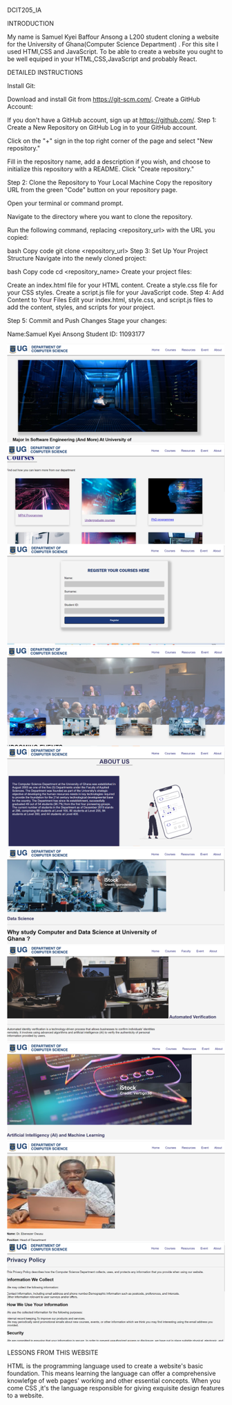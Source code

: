 DCIT205_IA

INTRODUCTION

My name is Samuel Kyei Baffour Ansong a L200 student cloning a website for the University of Ghana(Computer Science Department) . For this site I used HTMl,CSS and JavaScript.
To be able to create a website you ought to be well equiped in your HTML,CSS,JavaScript and probably React.

DETAILED INSTRUCTIONS

Install Git:

Download and install Git from https://git-scm.com/.
Create a GitHub Account:

If you don't have a GitHub account, sign up at https://github.com/.
Step 1: Create a New Repository on GitHub
Log in to your GitHub account.

Click on the "+" sign in the top right corner of the page and select "New repository."

Fill in the repository name, add a description if you wish, and choose to initialize this repository with a README. Click "Create repository."

Step 2: Clone the Repository to Your Local Machine
Copy the repository URL from the green "Code" button on your repository page.

Open your terminal or command prompt.

Navigate to the directory where you want to clone the repository.

Run the following command, replacing <repository_url> with the URL you copied:

bash
Copy code
git clone <repository_url>
Step 3: Set Up Your Project Structure
Navigate into the newly cloned project:

bash
Copy code
cd <repository_name>
Create your project files:

Create an index.html file for your HTML content.
Create a style.css file for your CSS styles.
Create a script.js file for your JavaScript code.
Step 4: Add Content to Your Files
Edit your index.html, style.css, and script.js files to add the content, styles, and scripts for your project.

Step 5: Commit and Push Changes
Stage your changes:

 Name:Samuel  Kyei Ansong
 Student ID: 11093177

 ![Home Page](Ss1.PNG)
![Course Page](Ss2.PNG)
![Resources Page](Ss3.PNG)
![Event](Ss4.PNG)
![About Page](Ss5.PNG)
![Data Science](Ss6.PNG)
![Automated Verification Page](Ss7.PNG)
![Artificial Intelligency Page](Ss8.PNG)
![HOD Page](Ss9.PNG)
![Policy](Ss10.PNG)

LESSONS FROM THIS WEBSITE

HTML is the  programming language used to create a website's basic foundation. This means learning the language can offer a comprehensive knowlefge of web pages' working and other essential concepts.
When  you come CSS ,it's the language responsible for giving exquisite design features to a website.